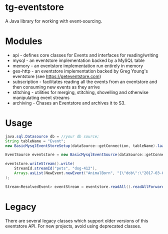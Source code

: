 tg-eventstore
=============

A Java library for working with event-sourcing.


Modules
=======

 - api          - defines core classes for Events and interfaces for reading/writing
 - mysql        - an eventstore implementation backed by a MySQL table
 - memory       - an eventstore implementation run entirely in memory
 - ges-http     - an eventstore implementation backed by Greg Young's eventstore (see https://geteventstore.com)
 - subscription - facilitates reading all the events from an eventstore and then consuming new events as they arrive
 - stitching    - utilities for merging, stitching, shovelling and otherwise manipulating event streams
 - archiving    - Chases an Eventstore and archives it to S3.


Usage
=====
```java
java.sql.Datasource db = //your db source;
String tableName = "Event";
new BasicMysqlEventStoreSetup(dataSource::getConnection, tableName).lazyCreate();

EventSource eventstore = new BasicMysqlEventSource(dataSource::getConnection, tableName);

eventstore.writeStream().write(
    StreamId.streamId("pets", "dog-412"),
    Arrays.asList(NewEvent.newEvent("AnimalBorn", "{\"dob\":\"2017-03-06\"}".getBytes("UTF-8")))
);

Stream<ResolvedEvent> eventStream = eventstore.readAll().readAllForwards();
```

Legacy
======

There are several legacy classes which support older versions of this eventstore API. For new projects, avoid
using deprecated classes.
